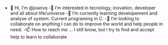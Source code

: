 - 👋 Hi, I’m @joaovq
-👀 I’m interested in tecnology, inovation, developer and all about life/universe
-🌱 I’m currently learning developement and analyse of system. Current programing in C.
-💞️ I’m looking to collaborate on anything I can do to improve the world and help people in need.
-📫 How to reach me ... I still know, but I try to find and accept help to learn to collaborate

<!---
joaovq/joaovq is a ✨ special ✨ repository because its `README.md` (this file) appears on your GitHub profile.
You can click the Preview link to take a look at your changes.
--->
